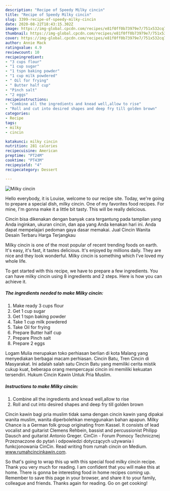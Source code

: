 ```yaml
---
description: "Recipe of Speedy Milky cincin"
title: "Recipe of Speedy Milky cincin"
slug: 3399-recipe-of-speedy-milky-cincin
date: 2020-08-22T18:43:15.302Z
image: https://img-global.cpcdn.com/recipes/e81f0ff0b73979e7/751x532cq70/milky-cincin-recipe-main-photo.jpg
thumbnail: https://img-global.cpcdn.com/recipes/e81f0ff0b73979e7/751x532cq70/milky-cincin-recipe-main-photo.jpg
cover: https://img-global.cpcdn.com/recipes/e81f0ff0b73979e7/751x532cq70/milky-cincin-recipe-main-photo.jpg
author: Annie Mack
ratingvalue: 4.9
reviewcount: 10
recipeingredient:
- "3 cups flour"
- "1 cup sugar"
- "1 tspn baking powder"
- "1 cup milk powdered"
- " Oil for frying"
- " Butter half cup"
- "Pinch salt"
- "2 eggs"
recipeinstructions:
- "Combine all the ingredients and knead well,allow to rise"
- "Roll and cut into desired shapes and deep fry till golden brown"
categories:
- Recipe
tags:
- milky
- cincin

katakunci: milky cincin 
nutrition: 281 calories
recipecuisine: American
preptime: "PT24M"
cooktime: "PT43M"
recipeyield: "4"
recipecategory: Dessert

---
```



![Milky cincin](https://img-global.cpcdn.com/recipes/e81f0ff0b73979e7/751x532cq70/milky-cincin-recipe-main-photo.jpg)

Hello everybody, it is Louise, welcome to our recipe site. Today, we're going to prepare a special dish, milky cincin. One of my favorites food recipes. For mine, I'm gonna make it a little bit tasty. This will be really delicious.

Cincin bisa dikenakan dengan banyak cara tergantung pada tampilan yang Anda inginkan, ukuran cincin, dan apa yang Anda kenakan hari ini. Anda dapat mempelajari pedoman gaya dasar memakai. Jual Cincin Wanita Desain Terbaru Harga Terjangkau

Milky cincin is one of the most popular of recent trending foods on earth. It's easy, it's fast, it tastes delicious. It's enjoyed by millions daily. They are nice and they look wonderful. Milky cincin is something which I've loved my whole life.


To get started with this recipe, we have to prepare a few ingredients. You can have milky cincin using 8 ingredients and 2 steps. Here is how you can achieve it.

<!--inarticleads1-->

##### The ingredients needed to make Milky cincin:

1. Make ready 3 cups flour
1. Get 1 cup sugar
1. Get 1 tspn baking powder
1. Take 1 cup milk powdered
1. Take  Oil for frying
1. Prepare  Butter half cup
1. Prepare Pinch salt
1. Prepare 2 eggs


Logam Mulia merupakan toko perhiasan berlian di kota Malang yang menyediakan berbagai macam perhiasan. Cincin Batu, Tren Cincin di Masyarakat. Ini adalah salah satu Cincin Batu yang memiliki cerita mistik cukup kuat, beberapa orang mempercayai cincin ini memiliki kekuatan tersendiri. Hukum Cincin Kawin Untuk Pria Muslim. 

<!--inarticleads2-->

##### Instructions to make Milky cincin:

1. Combine all the ingredients and knead well,allow to rise
1. Roll and cut into desired shapes and deep fry till golden brown


Cincin kawin bagi pria muslim tidak sama dengan cincin kawin yang dipakai wanita muslim, wanita diperbolehkan menggunakan bahan apapun. Milky Chance is a German folk group originating from Kassel. It consists of lead vocalist and guitarist Clemens Rehbein, bassist and percussionist Philipp Dausch and guitarist Antonio Greger. CinCin - Forum Pomocy Technicznej Przeznaczone do pytań i odpowiedzi dotyczących używania i funkcjonowania CinCin. Read writing from rumah cincin on Medium. www.rumahcincinkawin.com. 

So that's going to wrap this up with this special food milky cincin recipe. Thank you very much for reading. I am confident that you will make this at home. There is gonna be interesting food in home recipes coming up. Remember to save this page in your browser, and share it to your family, colleague and friends. Thanks again for reading. Go on get cooking!

